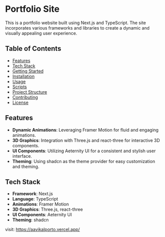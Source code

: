 # Portfolio Site

This is a portfolio website built using Next.js and TypeScript. The site incorporates various frameworks and libraries to create a dynamic and visually appealing user experience.

## Table of Contents

- [Features](#features)
- [Tech Stack](#tech-stack)
- [Getting Started](#getting-started)
- [Installation](#installation)
- [Usage](#usage)
- [Scripts](#scripts)
- [Project Structure](#project-structure)
- [Contributing](#contributing)
- [License](#license)

## Features

- **Dynamic Animations**: Leveraging Framer Motion for fluid and engaging animations.
- **3D Graphics**: Integration with Three.js and react-three for interactive 3D components.
- **UI Components**: Utilizing Aeternity UI for a consistent and stylish user interface.
- **Theming**: Using shadcn as the theme provider for easy customization and theming.

## Tech Stack

- **Framework**: Next.js
- **Language**: TypeScript
- **Animations**: Framer Motion
- **3D Graphics**: Three.js, react-three
- **UI Components**: Aeternity UI
- **Theming**: shadcn

visit: https://aavikalporto.vercel.app/

